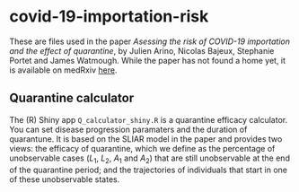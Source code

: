# covid-19-importation-risk

These are files used in the paper _Asessing the risk of COVID-19 importation and the effect of quarantine_, by Julien Arino, Nicolas Bajeux, Stephanie Portet and James Watmough. While the paper has not found a home yet, it is available on medRxiv [here](https://www.medrxiv.org/content/10.1101/2020.08.12.20173658v1).

## Quarantine calculator

The (R) Shiny app `Q_calculator_shiny.R` is a quarantine efficacy calculator. You can set disease progression paramaters and the duration of quarantune. It is based on the SLIAR model in the paper and provides two views: the efficacy of quarantine, which we define as the percentage of unobservable cases ($L_1$, $L_2$, $A_1$ and $A_2$) that are still unobservable at the end of the quarantine period; and the trajectories of individuals that start in one of these unobservable states.
